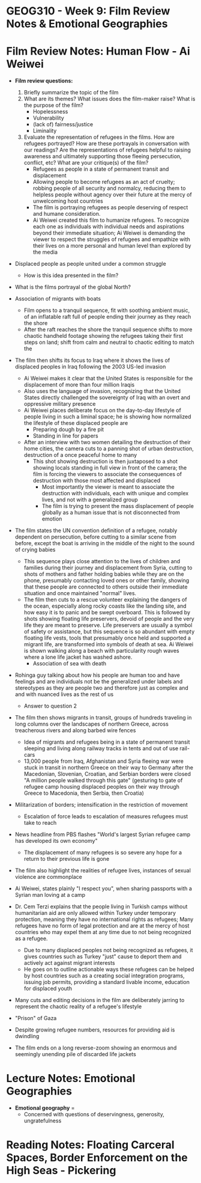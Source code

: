 # GEOG310 - Week 9: Film Review Notes & Emotional Geographies

# Film Review Notes: Human Flow - Ai Weiwei
- **Film review questions:**
    1. Briefly summarize the topic of the film
    2.  What are its themes? What issues does the film-maker raise? What is the purpose of the film?
        - Hopelessness
        - Vulnerability
        - (lack of) fairness/justice
        - Liminality
    3. Evaluate the representation of refugees in the films. How are refugees portrayed? How are these portrayals in conversation with our readings? Are the representations of refugees helpful to raising awareness and ultimately supporting those fleeing persecution, conflict, etc? What are your critique(s) of the film?
        - Refugees as people in a state of permanent transit and displacement
        - Allowing people to become refugees as an act of cruelty; robbing people of all security and normalcy, reducing them to helpless people without agency over their future at the mercy of unwelcoming host countries
        - The film is portraying refugees as people deserving of respect and humane consideration.
        - Ai Weiwei created this film to humanize refugees. To recognize each one as individuals with individual needs and aspirations beyond their immediate situation; Ai Weiwei is demanding the viewer to respect the struggles of refugees and empathize with their lives on a more personal and human level than explored by the media

- Displaced people as people united under a common struggle
    - How is this idea presented in the film?

- What is the films portrayal of the global North?

- Association of migrants with boats
    - Film opens to a tranquil sequence, fit with soothing ambient music, of an inflatable raft full of people ending their journey as they reach the shore
    - After the raft reaches the shore the tranquil sequence shifts to more chaotic handheld footage showing the refugees taking their first steps on land; shift from calm and neutral to chaotic editing to match the 

- The film then shifts its focus to Iraq where it shows the lives of displaced peoples in Iraq following the 2003 US-led invasion
    - Ai Weiwei makes it clear that the United States is responsible for the displacement of more than four million Iraqis
    - Also uses the language of invasion, recognizing that the United States directly challenged the sovereignty of Iraq with an overt and oppressive military presence
    - Ai Weiwei places deliberate focus on the day-to-day lifestyle of people living in such a liminal space; he is showing how normalized the lifestyle of these displaced people are
        - Preparing dough by a fire pit
        - Standing in line for papers
    - After an interview with two women detailing the destruction of their home cities, the camera cuts to a panning shot of urban destruction, destruction of a once peaceful home to many
        - This shot showing destruction is then juxtaposed to a shot showing locals standing in full view in front of the camera; the film is forcing the viewers to associate the consequences of destruction with those most affected and displaced
            - Most importantly the viewer is meant to associate the destruction with individuals, each with unique and complex lives, and not with a generalized group
            - The film is trying to present the mass displacement of people globally as a human issue that is not disconnected from emotion

- The film states the UN convention definition of a refugee, notably dependent on persecution, before cutting to a similar scene from before, except the boat is arriving in the middle of the night to the sound of crying babies
    - This sequence plays close attention to the lives of children and families during their journey and displacement from Syria, cutting to shots of mothers and father holding babies while they are on the phone, presumably contacting loved ones or other family, showing that these people are connected to others outside their immediate situation and once maintained "normal" lives.
    - The film then cuts to a rescue volunteer explaining the dangers of the ocean, especially along rocky coasts like the landing site, and how easy it is to panic and be swept overboard. This is followed by shots showing floating life preservers, devoid of people and the very life they are meant to preserve. Life preservers are usually a symbol of safety or assistance, but this sequence is so abundant with empty floating life vests, tools that presumably once held and supported a migrant life, are transformed into symbols of death at sea. Ai Weiwei is shown walking along a beach with particularity rough waves where a lone life jacket has washed ashore.
        - Association of sea with death

- Rohinga guy talking about how his people are human too and have feelings and are individuals not be the generalized under labels and stereotypes as they are people two and therefore just as complex and and with nuanced lives as the rest of us
    - Answer to question 2

- The film then shows migrants in transit, groups of hundreds traveling in long columns over the landscapes of northern Greece, across treacherous rivers and along barbed wire fences
    - Idea of migrants and refugees being in a state of permanent transit sleeping and living along railway tracks in tents and out of use rail-cars
    - 13,000 people from Iraq, Afghanistan and Syria fleeing war were stuck in transit in northern Greece on their way to Germany after the Macedonian, Slovenian, Croatian, and Serbian borders were closed
    "A million people walked through this gate" (gesturing to gate of refugee camp housing displaced peoples on their way through Greece to Macedonia, then Serbia, then Croatia)

- Militarization of borders; intensification in the restriction of movement
    - Escalation of force leads to escalation of measures refugees must take to reach 

- News headline from PBS flashes "World's largest Syrian refugee camp has developed its own economy"
    - The displacement of many refugees is so severe any hope for a return to their previous life is gone

- The film also highlight the realities of refugee lives, instances of sexual violence are commonplace

- Ai Weiwei, states plainly "I respect you", when sharing passports with a Syrian man loving at a camp

- Dr. Cem Terzi explains that the people living in Turkish camps without humanitarian aid are only allowed within Turkey under temporary protection, meaning they have no international rights as refugees; Many refugees have no form of legal protection and are at the mercy of host countries who may expel them at any time due to not being recognized as a refugee.
    - Due to many displaced peoples not being recognized as refugees, it gives countries such as Turkey "just" cause to deport them and actively act against migrant interests
    - He goes on to outline actionable ways these refugees can be helped by host countries such as a creating social integration programs, issuing job permits, providing a standard livable income, education for displaced youth

- Many cuts and editing decisions in the film are deliberately jarring to represent the chaotic reality of a refugee's lifestyle

- "Prison" of Gaza

- Despite growing refugee numbers, resources for providing aid is dwindling

- The film ends on a long reverse-zoom showing an enormous and seemingly unending pile of discarded life jackets

# Lecture Notes: Emotional Geographies
- **Emotional geography** = 
    - Concerned with questions of deservingness, generosity, ungratefulness

# Reading Notes: Floating Carceral Spaces, Border Enforcement on the High Seas - Pickering